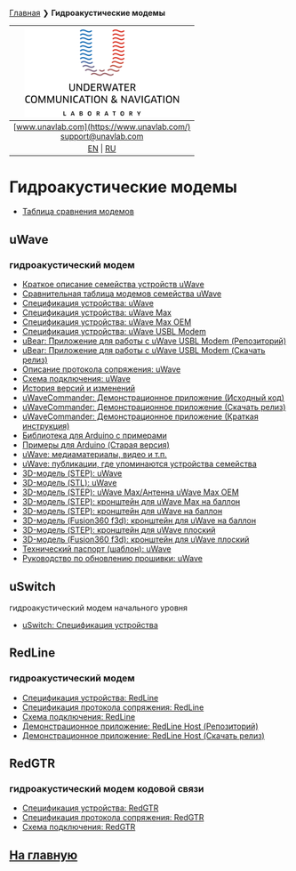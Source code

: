 [Главная](/README_RU) ❯ **Гидроакустические модемы**

| ![logo](/documentation/sm_logo.png) |
| :---: |
| [www.unavlab.com](https://www.unavlab.com/) <br/> [support@unavlab.com](mailto:support@unavlab.com) |
| [EN](underwater_acoustic_modems_en.md) \| [RU](underwater_acoustic_modems_ru.md) |

# Гидроакустические модемы

* [Таблица сравнения модемов](modems_comparison_ru.md)

## uWave
### гидроакустический модем
* [Краткое описание семейства устройств uWave](/documentation/RU/uWAVE/uWAVE_Family_ru.md)
* [Сравнительная таблица модемов семейства uWave](/documentation/RU/uWAVE/uWAVE_Modems_comparison_ru.md)
* [Спецификация устройства: uWave](/documentation/RU/uWAVE/uWAVE_Specification_ru.md)
* [Спецификация устройства: uWave Max](/documentation/RU/uWAVE/uWAVE_Max_Specification_ru.md)
* [Спецификация устройства: uWave Max OEM](/documentation/RU/uWAVE/uWAVE_Max_OEM_Specification_ru.md)
* [Спецификация устройства: uWave USBL Modem](/documentation/RU/uWAVE/uWAVE_USBL_Modem_Specification_ru.md)
* [uBear: Приложение для работы с uWave USBL Modem (Репозиторий)](https://github.com/ucnl/uBear)
* [uBear: Приложение для работы с uWave USBL Modem (Скачать релиз)](https://github.com/ucnl/uBear/releases/download/1.0/uBear.zip)
* [Описание протокола сопряжения: uWave](/documentation/RU/uWAVE/uWAVE_Protocol_Specification_ru.md)
* [Схема подключения: uWave](/documentation/RU/uWAVE/uWAVE_wiring_diagram_ru.md)
* [История версий и изменений](/documentation/RU/uWAVE/uWAVE_version_history_ru.md)
* [uWaveCommander: Демонстрационное приложение (Исходный код)](https://github.com/ucnl/uWaveCommander)
* [uWaveCommander: Демонстрационное приложение (Скачать релиз)](https://github.com/ucnl/uWaveCommander/releases/download/1.2/uWaveCommander.zip)
* [uWaveCommander: Демонстрационное приложение (Краткая инструкция)](https://github.com/ucnl/uWaveCommander/blob/main/README_RU.MD)
* [Библиотека для Arduino с примерами](https://github.com/ucnl/uWAVE_ALib)
* [Примеры для Arduino (Старая версия)](https://github.com/ucnl/uWAVE_Arduino)
* [uWave: медиаматериалы, видео и т.п.](/documentation/RU/uWAVE/media)
* [uWave: публикации, где упоминаются устройства семейства](documentation/RU/uWAVE/uWave_publications_ru)
* [3D-модель (STEP): uWave](/documentation/uWave.step)
* [3D-модель (STL): uWave](/documentation/uWave.stl)
* [3D-модель (STEP): uWave Max/Антенна uWave Max OEM](/documentation/uWave_Max.step)
* [3D-модель (STEP): кронштейн для uWave Max на баллон](/documentation/msize_tank_holder.STEP)
* [3D-модель (STEP): кронштейн для uWave на баллон](/documentation/uWAVE_holder_tank.step)
* [3D-модель (Fusion360 f3d): кронштейн для uWave на баллон](/documentation/uWAVE_holder_tank.f3d)
* [3D-модель (STEP): кронштейн для uWave плоский](/documentation/uWAVE_holder_flat.step)
* [3D-модель (Fusion360 f3d): кронштейн для uWave плоский](/documentation/uWAVE_holder_flat.f3d)
* [Технический паспорт (шаблон): uWave](/documentation/RU/uWAVE/uWave_technical_passport_ru.md)
* [Руководство по обновлению прошивки: uWave](/documentation/RU/uWAVE/uWAVE_FW_Updating_ru.md)

## uSwitch
гидроакустический модем начального уровня
* [uSwitch: Спецификация устройства](documentation/RU/uSwitch/uSwitch_Specification_ru.md)

## RedLine
### гидроакустический модем
* [Спецификация устройства: RedLine](/documentation/RU/RedLINE/RedLine_Specification_ru.md)
* [Спецификация протокола сопряжения: RedLine](/documentation/RU/RedLINE/RedLINE_Protocol_Specifications_ru.md)
* [Схема подключения: RedLine](/documentation/RU/RedLINE/RedLINE_wiring_diagram_ru.md)
* [Демонстрационное приложение: RedLine Host (Репозиторий)](https://github.com/ucnl/RedLINE_Host)
* [Демонстрационное приложение: RedLine Host (Скачать релиз)](https://github.com/ucnl/RedLINE_Host/releases/download/1.0/RedLINE_Host.zip)

## RedGTR
### гидроакустический модем кодовой связи
* [Спецификация устройства: RedGTR](/documentation/RU/RedGTR/RedGTR_Specifications_ru.md)
* [Спецификация протокола сопряжения: RedGTR](/documentation/RU/RedGTR/RedGTR_Protocol_Specifications_ru.md)
* [Схема подключения: RedGTR](/documentation/redgtr_drawings_ru.png)

## [На главную](README_RU.md)

